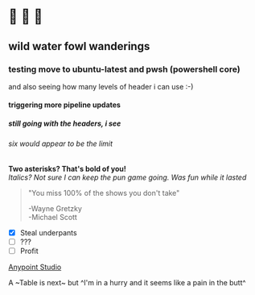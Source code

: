 # :see_no_evil: :hear_no_evil: :speak_no_evil:
## wild water fowl wanderings
### testing move to ubuntu-latest and pwsh (powershell core)
and also seeing how many levels of header i can use :-)
#### triggering more pipeline updates
##### still going with the headers, i see
###### six would appear to be the limit
**Two asterisks? That's bold of you!**  
*Italics? Not sure I can keep the pun game going. Was fun while it lasted*
>"You miss 100% of the shows you don't take"
>   
>   \-Wayne Gretzky  
>       \-Michael Scott

- [x] Steal underpants
- [ ] ???
- [ ] Profit

[Anypoint Studio](https://anypoint.mulesoft.com/)

A ~Table is next~ but ^I'm in a hurry and it seems like a pain in the butt^

<!-- 

Unordered List	- First item
- Second item
- Third item


Table	| Syntax | Description |
| ----------- | ----------- |
| Header | Title |
| Paragraph | Text |
Fenced Code Block	```
{
  "firstName": "John",
  "lastName": "Smith",
  "age": 25
}
```
Footnote	Here's a sentence with a footnote. [^1]

[^1]: This is the footnote.
Heading ID	### My Great Heading {#custom-id}
Definition List	term
: definition
Strikethrough	~~The world is flat.~~

Emoji
(see also Copying and Pasting Emoji)	That is so funny! :joy:
Highlight	I need to highlight these ==very important words==.
Subscript	H~2~O
Superscript	X^2^ 
-->

